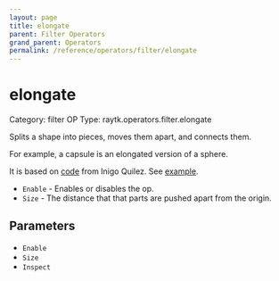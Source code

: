 ```yaml
---
layout: page
title: elongate
parent: Filter Operators
grand_parent: Operators
permalink: /reference/operators/filter/elongate
---
```


# elongate

Category: filter
OP Type: raytk.operators.filter.elongate



Splits a shape into pieces, moves them apart, and connects them.

For example, a capsule is an elongated version of a sphere.

It is based on [code](https://iquilezles.org/www/articles/distfunctions/distfunctions.htm) from Inigo Quilez.
See [example](https://www.shadertoy.com/view/Ml3fWj).

* `Enable` - Enables or disables the op.
* `Size` - The distance that that parts are pushed apart from the origin.

## Parameters

* `Enable`
* `Size`
* `Inspect`